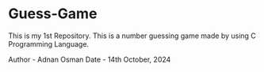 # Guess-Game
This is my 1st Repository. This is a number guessing game made by using C Programming Language. 

Author - Adnan Osman
Date - 14th October, 2024
